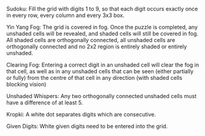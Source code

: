 Sudoku: Fill the grid with digits 1 to 9, so that each digit occurs exactly once in every row, every column and every 3x3 box.

Yin Yang Fog: The grid is covered in fog. Once the puzzle is completed, any unshaded cells will be revealed, and shaded cells will still be covered in fog. All shaded cells are orthogonally connected, all unshaded cells are orthogonally connected and no 2x2 region is entirely shaded or entirely unshaded.

Clearing Fog: Entering a correct digit in an unshaded cell will clear the fog in that cell, as well as in any unshaded cells that can be seen (either partially or fully) from the centre of that cell in any direction (with shaded cells blocking vision)

Unshaded Whispers: Any two orthogonally connected unshaded cells must have a difference of at least 5.

Kropki: A white dot separates digits which are consecutive.

Given Digits: White given digits need to be entered into the grid.